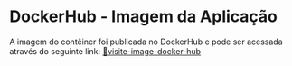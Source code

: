 # DockerHub - Imagem da Aplicação

A imagem do contêiner foi publicada no DockerHub e pode ser acessada através do seguinte link:
<a href="https://hub.docker.com/repository/docker/wesscode/desafio-devopspro/general" target="_blank">🔗visite-image-docker-hub</a>
